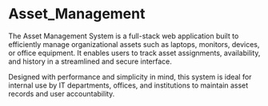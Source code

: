 # Asset_Management
The Asset Management System is a full-stack web application built to efficiently manage organizational assets such as laptops, monitors, devices, or office equipment. It enables users to track asset assignments, availability, and history in a streamlined and secure interface.

Designed with performance and simplicity in mind, this system is ideal for internal use by IT departments, offices, and institutions to maintain asset records and user accountability.
